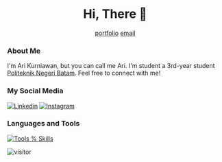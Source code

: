 <h1 align="center">Hi, There 👋</h1>
<p align="center">
  <a href="https://riikurniawan.github.io/" target="_blank" rel="noopener noreferrer">portfolio</a>
  <a href="mailto:arikurnia27601@gmail.com" target="_blank" rel="noopener noreferrer">email</a>
</p>

### About Me
I'm Ari Kurniawan, but you can call me Ari. I'm student a 3rd-year student [Politeknik Negeri Batam](https://www.polibatam.ac.id/). Feel free to connect with me!

### My Social Media
[![Linkedin](https://skillicons.dev/icons?i=linkedin)](https://www.linkedin.com/in/ariikurniawan)
[![Instagram](https://skillicons.dev/icons?i=instagram)](https://www.instagram.com/arikurniawan.dev)

### Languages and Tools
[![Tools % Skills](https://skillicons.dev/icons?i=php,javascript,java,python,nodejs,react,nextjs,docker,vscode,git,bash)](https://skillicons.dev)

<p><img src="https://komarev.com/ghpvc/?username=riikurniawan&label=Visitor&color=0e75b6&style=flat" alt="visitor" /> </p>
